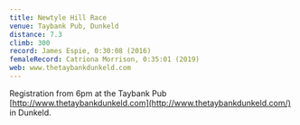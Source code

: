 ```yaml
---
title: Newtyle Hill Race
venue: Taybank Pub, Dunkeld
distance: 7.3
climb: 300
record: James Espie, 0:30:08 (2016)
femaleRecord: Catriona Morrison, 0:35:01 (2019)
web: www.thetaybankdunkeld.com
---
```

Registration from 6pm at the Taybank Pub [http://www.thetaybankdunkeld.com](http://www.thetaybankdunkeld.com/) in Dunkeld.